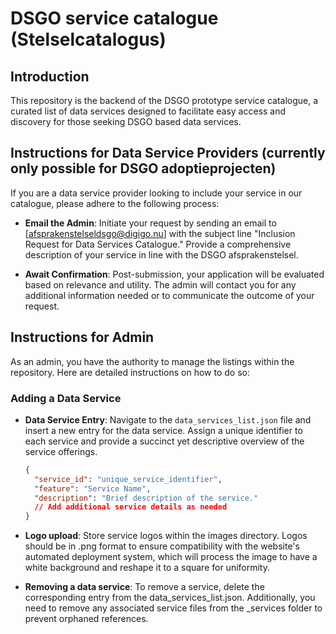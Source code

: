 # DSGO service catalogue (Stelselcatalogus)

## Introduction
This repository is the backend of the DSGO prototype service catalogue, a curated list of data services designed to facilitate easy access and discovery for those seeking DSGO based data services.

## Instructions for Data Service Providers (currently only possible for DSGO adoptieprojecten)

If you are a data service provider looking to include your service in our catalogue, please adhere to the following process:

- **Email the Admin**: Initiate your request by sending an email to [afsprakenstelseldsgo@digigo.nu] with the subject line "Inclusion Request for Data Services Catalogue." Provide a comprehensive description of your service in line with the DSGO afsprakenstelsel.
  
- **Await Confirmation**: Post-submission, your application will be evaluated based on relevance and utility. The admin will contact you for any additional information needed or to communicate the outcome of your request.

## Instructions for Admin

As an admin, you have the authority to manage the listings within the repository. Here are detailed instructions on how to do so:

### Adding a Data Service

- **Data Service Entry**: Navigate to the `data_services_list.json` file and insert a new entry for the data service. Assign a unique identifier to each service and provide a succinct yet descriptive overview of the service offerings.
  
  ```json
  {
    "service_id": "unique_service_identifier",
    "feature": "Service Name",
    "description": "Brief description of the service."
    // Add additional service details as needed
  }
  ```
- **Logo upload**: Store service logos within the images directory. Logos should be in .png format to ensure compatibility with the website's automated deployment system, which will process the image to have a white background and reshape it to a square for uniformity.
- **Removing a data service**: To remove a service, delete the corresponding entry from the data_services_list.json. Additionally, you need to remove any associated service files from the _services folder to prevent orphaned references.
